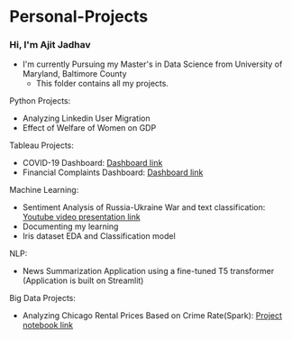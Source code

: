 # Personal-Projects

### Hi, I'm Ajit Jadhav
- I'm currently Pursuing my Master's in Data Science from University of Maryland, Baltimore County
  - This folder contains all my projects.  

Python Projects:
- Analyzing Linkedin User Migration
- Effect of Welfare of Women on GDP

Tableau Projects:
- COVID-19 Dashboard: [Dashboard link](https://public.tableau.com/app/profile/ajit.jadhav/viz/Covid19Dashboard_16441031177380/COVID19Dashboard#1)
- Financial Complaints Dashboard: [Dashboard link](https://public.tableau.com/views/FinancialcomplaintsDashboard_16626083059820/FCOverview?:language=en-US&:display_count=n&:origin=viz_share_link)


Machine Learning:
- Sentiment Analysis of Russia-Ukraine War and text classification: [Youtube video presentation link](https://www.youtube.com/watch?v=xXOmEEJo0fs&t=1s)
- Documenting my learning
- Iris dataset EDA and Classification model


NLP:
- News Summarization Application using a fine-tuned T5 transformer (Application is built on Streamlit)


Big Data Projects:
- Analyzing Chicago Rental Prices Based on Crime Rate(Spark): [Project notebook link](https://tinyurl.com/ajitpysparkproject)

